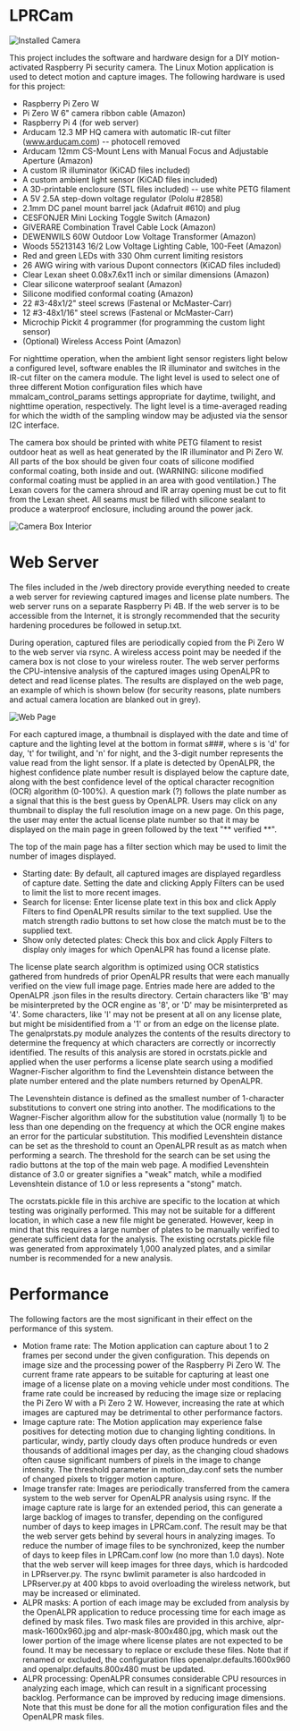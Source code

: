 # LPRCam
![Installed Camera](installed1.jpg)

This project includes the software and hardware design for a DIY motion-activated Raspberry Pi security camera.  The Linux Motion application is used to detect motion and capture images.  The following hardware is used for this project:
* Raspberry Pi Zero W
* Pi Zero W 6" camera ribbon cable (Amazon)
* Raspberry Pi 4 (for web server)
* Arducam 12.3 MP HQ camera with automatic IR-cut filter (www.arducam.com) -- photocell removed
* Arducam 12mm CS-Mount Lens with Manual Focus and Adjustable Aperture (Amazon)
* A custom IR illuminator (KiCAD files included)
* A custom ambient light sensor (KiCAD files included)
* A 3D-printable enclosure (STL files included) -- use white PETG filament
* A 5V 2.5A step-down voltage regulator (Pololu #2858)
* 2.1mm DC panel mount barrel jack (Adafruit #610) and plug
* CESFONJER Mini Locking Toggle Switch (Amazon)
* GIVERARE Combination Travel Cable Lock (Amazon)
* DEWENWILS 60W Outdoor Low Voltage Transformer (Amazon)
* Woods 55213143 16/2 Low Voltage Lighting Cable, 100-Feet (Amazon)
* Red and green LEDs with 330 Ohm current limiting resistors
* 26 AWG wiring with various Dupont connectors (KiCAD files included)
* Clear Lexan sheet 0.08x7.6x11 inch or similar dimensions (Amazon)
* Clear silicone waterproof sealant (Amazon)
* Silicone modified conformal coating (Amazon)
* 22 #3-48x1/2" steel screws (Fastenal or McMaster-Carr)
* 12 #3-48x1/16" steel screws  (Fastenal or McMaster-Carr)
* Microchip Pickit 4 programmer (for programming the custom light sensor)
* (Optional) Wireless Access Point (Amazon)

For nighttime operation, when the ambient light sensor registers light below a configured level, software enables the IR illuminator and switches in the IR-cut filter on the camera module.  The light level is used to select one of three different Motion configuration files which have mmalcam_control_params settings appropriate for daytime, twilight, and nighttime operation, respectively.  The light level is a time-averaged reading for which the width of the sampling window may be adjusted via the sensor I2C interface.

The camera box should be printed with white PETG filament to resist outdoor heat as well as heat generated by the IR illuminator and Pi Zero W.  All parts of the box should be given four coats of silicone modified conformal coating, both inside and out.  (WARNING: silicone modified conformal coating must be applied in an area with good ventilation.)  The Lexan covers for the camera shroud and IR array opening must be cut to fit from the Lexan sheet.  All seams must be filled with silicone sealant to produce a waterproof enclosure, including around the power jack.

![Camera Box Interior](front-open-annotated.jpg)

# Web Server

The files included in the /web directory provide everything needed to create a web server for reviewing captured images and license plate numbers.  The web server runs on a separate Raspberry Pi 4B.  If the web server is to be accessible from the Internet, it is strongly recommended that the security hardening procedures be followed in setup.txt.

During operation, captured files are periodically copied from the Pi Zero W to the web server via rsync.  A wireless access point may be needed if the camera box is not close to your wireless router.  The web server performs the CPU-intensive analysis of the captured images using OpenALPR to detect and read license plates.  The results are displayed on the web page, an example of which is shown below (for security reasons, plate numbers and actual camera location are blanked out in grey).

![Web Page](web-sample.png)

For each captured image, a thumbnail is displayed with the date and time of capture and the lighting level at the bottom in format s###, where s is 'd' for day, 't' for twilight, and 'n' for night, and the 3-digit number represents the value read from the light sensor.  If a plate is detected by OpenALPR, the highest confidence plate number result is displayed below the capture date, along with the best confidence level of the optical character recognition (OCR) algorithm (0-100%).  A question mark (?) follows the plate number as a signal that this is the best guess by OpenALPR.  Users may click on any thumbnail to display the full resolution image on a new page.  On this page, the user may enter the actual license plate number so that it may be displayed on the main page in green followed by the text "** verified **".

The top of the main page has a filter section which may be used to limit the number of images displayed.

* Starting date: By default, all captured images are displayed regardless of capture date.  Setting the date and clicking Apply Filters can be used to limit the list to more recent images.
* Search for license: Enter license plate text in this box and click Apply Filters to find OpenALPR results similar to the text supplied.  Use the match strength radio buttons to set how close the match must be to the supplied text.
* Show only detected plates: Check this box and click Apply Filters to display only images for which OpenALPR has found a license plate.

The license plate search algorithm is optimized using OCR statistics gathered from hundreds of prior OpenALPR results that were each manually verified on the view full image page.  Entries made here are added to the OpenALPR .json files in the results directory.  Certain characters like 'B' may be misinterpreted by the OCR engine as '8', or 'D' may be misinterpreted as '4'.  Some characters, like 'I' may not be present at all on any license plate, but might be misidentified from a '1' or from an edge on the license plate.  The genalprstats.py module analyzes the contents of the results directory to determine the frequency at which characters are correctly or incorrectly identified.  The results of this analysis are stored in ocrstats.pickle and applied when the user performs a license plate search using a modified Wagner-Fischer algorithm to find the Levenshtein distance between the plate number entered and the plate numbers returned by OpenALPR.

The Levenshtein distance is defined as the smallest number of 1-character substitutions to convert one string into another.  The modifications to the Wagner-Fischer algorithm allow for the substitution value (normally 1) to be less than one depending on the frequency at which the OCR engine makes an error for the particular substitution. This modified Levenshtein distance can be set as the threshold to count an OpenALPR result as as match when performing a search.  The threshold for the search can be set using the radio buttons at the top of the main web page.  A modified Levenshtein distance of 3.0 or greater signifies a "weak" match, while a modified Levenshtein distance of 1.0 or less represents a "stong" match.

The ocrstats.pickle file in this archive are specific to the location at which testing was originally performed.  This may not be suitable for a different location, in which case a new file might be generated.  However, keep in mind that this requires a large number of plates to be manually verified to generate sufficient data for the analysis.  The existing ocrstats.pickle file was generated from approximately 1,000 analyzed plates, and a similar number is recommended for a new analysis.

# Performance

The following factors are the most significant in their effect on the performance of this system.

* Motion frame rate: The Motion application can capture about 1 to 2 frames per second under the given configuration.  This depends on image size and the processing power of the Raspberry Pi Zero W.  The current frame rate appears to be suitable for capturing at least one image of a license plate on a moving vehicle under most conditions.  The frame rate could be increased by reducing the image size or replacing the Pi Zero W with a Pi Zero 2 W.  However, increasing the rate at which images are captured may be detrimental to other performance factors.
* Image capture rate: The Motion application may experience false positives for detecting motion due to changing lighting conditions.  In particular, windy, partly cloudy days often produce hundreds or even thousands of additional images per day, as the changing cloud shadows often cause significant numbers of pixels in the image to change intensity.  The threshold parameter in motion_day.conf sets the number of changed pixels to trigger motion capture.
* Image transfer rate: Images are periodically transferred from the camera system to the web server for OpenALPR analysis using rsync.  If the image capture rate is large for an extended period, this can generate a large backlog of images to transfer, depending on the configured number of days to keep images in LPRCam.conf.  The result may be that the web server gets behind by several hours in analyzing images.  To reduce the number of image files to be synchronized, keep the number of days to keep files in LPRCam.conf low (no more than 1.0 days).  Note that the web server will keep images for three days, which is hardcoded in LPRserver.py.  The rsync bwlimit parameter is also hardcoded in LPRserver.py at 400 kbps to avoid overloading the wireless network, but may be increased or eliminated.
* ALPR masks: A portion of each image may be excluded from analysis by the OpenALPR application to reduce processing time for each image as defined by mask files.  Two mask files are provided in this archive, alpr-mask-1600x960.jpg and alpr-mask-800x480.jpg, which mask out the lower portion of the image where license plates are not expected to be found.  It may be necessary to replace or exclude these files.  Note that if renamed or excluded, the configuration files openalpr.defaults.1600x960 and openalpr.defaults.800x480 must be updated.
* ALPR processing: OpenALPR consumes considerable CPU resources in analyzing each image, which can result in a significant processing backlog.  Performance can be improved by reducing image dimensions.  Note that this must be done for all the motion configuration files and the OpenALPR mask files.
